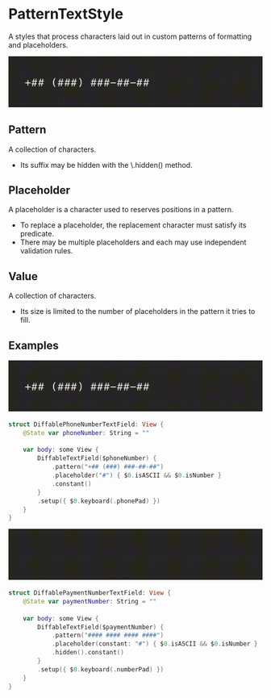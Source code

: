# PatternTextStyle

A styles that process characters laid out in custom patterns of formatting and placeholders.

![DiffablePhoneNumberTextField.gif](../Assets/DiffablePhoneNumberTextField.gif)

## Pattern

A collection of characters.

- Its suffix may be hidden with the \\.hidden() method.

## Placeholder

A placeholder is a character used to reserves positions in a pattern. 

- To replace a placeholder, the replacement character must satisfy its predicate.
- There may be multiple placeholders and each may use independent validation rules.

## Value

A collection of characters. 

- Its size is limited to the number of placeholders in the pattern it tries to fill.

## Examples

![DiffablePhoneNumberTextField.gif](../Assets/DiffablePhoneNumberTextField.gif)

```swift
struct DiffablePhoneNumberTextField: View {
    @State var phoneNumber: String = ""
    
    var body: some View {
        DiffableTextField($phoneNumber) {
            .pattern("+## (###) ###-##-##")
            .placeholder("#") { $0.isASCII && $0.isNumber }
            .constant()
        }
        .setup({ $0.keyboard(.phonePad) })
    }
}
```

![DiffablePhoneNumberTextField.gif](../Assets/DiffablePaymentNumberTextField.gif)

```swift
struct DiffablePaymentNumberTextField: View {
    @State var paymentNumber: String = ""
    
    var body: some View {
        DiffableTextField($paymentNumber) {
            .pattern("#### #### #### ####")
            .placeholder(constant: "#") { $0.isASCII && $0.isNumber }
            .hidden().constant()
        }
        .setup({ $0.keyboard(.numberPad) })
    }
}
```
